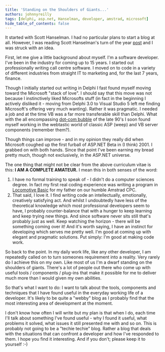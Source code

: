 ```yaml
---
title: 'Standing on the Shoulders of Giants...'
authors: johnnyreilly
tags: [delphi, asp.net, Hanselman, developer, amstrad, microsoft]
hide_table_of_contents: false
---
```


It started with Scott Hanselman. I had no particular plans to start a blog at all. However, I was reading Scott Hanselman's turn of the year [post](http://www.hanselman.com/blog/YourBlogIsTheEngineOfCommunity.aspx) and I was struck with an idea.

<!--truncate-->

First, let me give a little background about myself. I'm a software developer. I've been in the industry for coming up to 15 years. I started out professionally writing call centre software. I moved on to code in a variety of different industries from straight IT to marketing and, for the last 7 years, finance.

Though I initially started out writing in Delphi I fast found myself moving toward the Microsoft "stack of love". I should say that this move was not because I instinctively liked Microsofts stuff (in fact in the beginning I actively disliked it - moving from Delphi 3.0 to Visual Studio 5 left me finding Microsoft's offering very much wanting). Rather it was pragmatic. I needed a job and at the time VB was a far more transferable skill than Delphi. What with the all encompassing [dot-com bubble](http://en.wikipedia.org/wiki/Dot-com_bubble) of the late 90's I soon found myself working in the webtastic world of classic ASP (weep) and VB server components (remember them?).

Though things can improve - and in my opinion they really did when Microsoft coughed up the first furball of ASP.NET Beta in (I think) 2001. I grabbed on with both hands. Since that point I've been earning my bread pretty much, though not exclusively, in the ASP.NET universe.

The one thing that might not be clear from the above curriculum vitae is this: **I AM A COMPLETE AMATEUR.** I mean this in both senses of the word:

1. I have no formal training to speak of - I didn't do a computer sciences degree. In fact my first real coding experience was writing a program in [Locomotive Basic](http://en.wikipedia.org/wiki/Locomotive_BASIC) for my father on our humble Amstrad CPC.
2. That said, I love it. I find writing code an intellectually, emotionally, creatively satisfying act. And whilst I undoubtedly have less of the theoretical knowledge which most professional developers seem to have, I probably counter-balance that with a hunger to keep learning and keep trying new things. And since software never sits still that's probably just as well. Keep watching the horizon - there will be something coming over it! And it's worth saying, I have an instinct for developing which serves me pretty well. I'm good at coming up with elegant and pragmatic solutions. Put simply: I'm good at making code work.

So back to the point. In my daily work life, like any other developer, I am repeatedly called on to turn someones requirement into a reality. Very rarely do I achieve this on my own. Like most of us I'm a dwarf standing on the shoulders of giants. There's a lot of people out there who come up with useful tools / components / plug-ins that make it possible for me to deliver much more than I would given my own abilities.

So that's what I want to do: I want to talk about the tools, components and techniques that I have found useful in the everyday working life of a developer. It's likely to be quite a "webby" blog as I probably find that the most interesting area of development at the moment.

I don't know how often I will write but my plan is that when I do, each time I'll talk about something I've found useful - why I found it useful, what problems it solved, what issues it still presented me with and so on. This is probably not going to be a "techie techie" blog. Rather a blog that deals with the situations that can confront a developer and how I've responded to them. I hope you find it interesting. And if you don't; please keep it to yourself :-)
